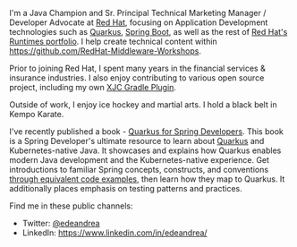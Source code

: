 I'm a Java Champion and Sr. Principal Technical Marketing Manager / Developer Advocate at [Red Hat](https://www.redhat.com), focusing on Application Development technologies such as [Quarkus](https://quarkus.io), [Spring Boot](https://spring.io/projects/spring-boot), as well as the rest of [Red Hat's Runtimes portfolio](https://www.redhat.com/en/products/runtimes). I help create technical content within https://github.com/RedHat-Middleware-Workshops.

Prior to joining Red Hat, I spent many years in the financial services & insurance industries. I also enjoy contributing to various open source project, including my own [XJC Gradle Plugin](https://github.com/edeandrea/xjc-generation-gradle-plugin).

Outside of work, I enjoy ice hockey and martial arts. I hold a black belt in Kempo Karate.

I've recently published a book - [Quarkus for Spring Developers](https://red.ht/quarkus-spring-devs). This book is a Spring Developer's ultimate resource to learn about [Quarkus](https://quarkus.io) and Kubernetes-native Java. It showcases and explains how Quarkus enables modern Java development and the Kubernetes-native experience. Get introductions to familiar Spring concepts, constructs, and conventions [through equivalent code examples](https://github.com/quarkus-for-spring-developers/examples), then learn how they map to Quarkus. It additionally places emphasis on testing patterns and practices.

Find me in these public channels:
- Twitter: [@edeandrea](https://twitter.com/edeandrea)
- LinkedIn: https://www.linkedin.com/in/edeandrea/
